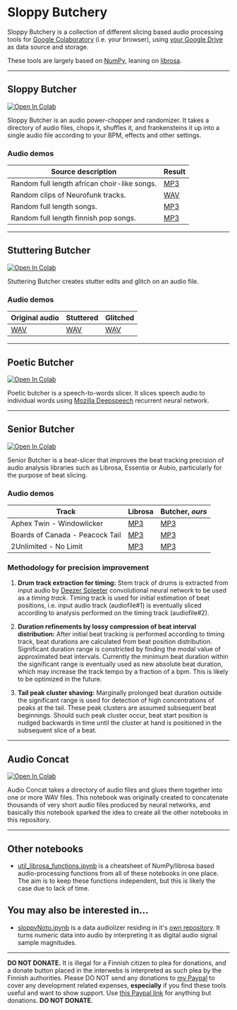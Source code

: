# Sloppy Butchery

Sloppy Butchery is a collection of different slicing based audio processing tools for [Google Colaboratory](https://colab.research.google.com/) (i.e. your browser), using [your Google Drive](https://drive.google.com/drive/my-drive) as data source and storage.

These tools are largely based on [NumPy](https://github.com/numpy/numpy), leaning on [librosa](https://github.com/librosa/librosa).

---

## Sloppy Butcher
[![Open In Colab](https://colab.research.google.com/assets/colab-badge.svg)](https://colab.research.google.com/github/olaviinha/SloppyButchery/blob/main/SloppyButcher.ipynb)

Sloppy Butcher is an audio power-chopper and randomizer. It takes a directory of audio files, chops it, shuffles it, and frankensteins it up into a single audio file according to your BPM, effects and other settings.

### Audio demos

Source description | Result
------------ | ------------
Random full length african choir-like songs. | [MP3](https://olaviinha.storage.googleapis.com/sloppyButcher-randomafricansongs.mp3)
Random clips of Neurofunk tracks. | [WAV](https://storage.googleapis.com/olaviinha/github/sloppy-butcher/frankenstein_qaxu_20201018-195708__162bpm.wav)
Random full length songs. | [MP3](https://olaviinha.storage.googleapis.com/sloppyButcher-deeperhellpreset.mp3)
Random full length finnish pop songs. | [MP3](https://olaviinha.storage.googleapis.com/sloppyButcher-randomfinnishsongs.mp3)

---

## Stuttering Butcher
[![Open In Colab](https://colab.research.google.com/assets/colab-badge.svg)](https://colab.research.google.com/github/olaviinha/SloppyButchery/blob/main/StutteringButcher.ipynb)

Stuttering Butcher creates stutter edits and glitch on an audio file.

### Audio demos

Original audio | Stuttered | Glitched
------------ | ------------ | ------------- |
[WAV](https://storage.googleapis.com/olaviinha/github/stuttering-butcher/theroom1-dry.wav) | [WAV](https://storage.googleapis.com/olaviinha/github/stuttering-butcher/theroom1-stuttered.wav) | [WAV](https://storage.googleapis.com/olaviinha/github/stuttering-butcher/theroom1-glitch.wav) |

---

## Poetic Butcher
[![Open In Colab](https://colab.research.google.com/assets/colab-badge.svg)](https://colab.research.google.com/github/olaviinha/SloppyButchery/blob/main/PoeticButcher.ipynb)

Poetic butcher is a speech-to-words slicer. It slices speech audio to individual words using [Mozilla Deepspeech](https://github.com/mozilla/DeepSpeech) 
recurrent neural network.

---

## Senior Butcher
[![Open In Colab](https://colab.research.google.com/assets/colab-badge.svg)](https://colab.research.google.com/github/olaviinha/SloppyButchery/blob/main/SeniorButcher.ipynb)

Senior Butcher is a beat-slicer that improves the beat tracking precision of audio analysis libraries such as Librosa, Essentia or Aubio, particularly for the purpose of beat slicing.

### Audio demos

Track | Librosa | Butcher, _ours_
------------ | ------------ | ------------- |
Aphex Twin - Windowlicker | [MP3](https://storage.googleapis.com/olaviinha/hpbs/demo_librosa_windowlicker.mp3) | [MP3](https://storage.googleapis.com/olaviinha/hpbs/demo_pbs_windowlicker.mp3)  |
Boards of Canada - Peacock Tail | [MP3](https://storage.googleapis.com/olaviinha/hpbs/demo_librosa_boc-peacocktail.mp3) | [MP3](https://storage.googleapis.com/olaviinha/hpbs/demo_pbs_boc-peacocktail.mp3)  |
2Unlimited - No Limit | [MP3](https://storage.googleapis.com/olaviinha/hpbs/demo_librosa_2unlimited-nolimit.mp3) | [MP3](https://storage.googleapis.com/olaviinha/hpbs/demo_pbs_2unlimited-nolimit.mp3)

### Methodology for precision improvement

1. **Drum track extraction for timing:** Stem track of drums is extracted from input audio by [Deezer Spleeter](https://github.com/deezer/spleeter) convolutional neural network to be used as a _timing track_. Timing track is used for initial estimation of beat positions, i.e. input audio track (audiofile#1) is eventually sliced according to analysis performed on the timing track (audiofile#2).

2. **Duration refinements by lossy compression of beat interval distribution:** After initial beat tracking is performed according to timing track, beat durations are calculated from beat position distribution. Significant duration range is constricted by finding the modal value of approximated beat intervals. Currently the minimum beat duration within the significant range is eventually used as new absolute beat duration, which may increase the track tempo by a fraction of a bpm. This is likely to be optimized in the future.

3. **Tail peak cluster shaving:** Marginally prolonged beat duration outside the significant range is used for detection of high concentrations of peaks at the tail. These peak clusters are assumed subsequent beat beginnings. Should such peak cluster occur, beat start position is nudged backwards in time until the cluster at hand is positioned in the subsequent slice of a beat. 

---

## Audio Concat
[![Open In Colab](https://colab.research.google.com/assets/colab-badge.svg)](https://colab.research.google.com/github/olaviinha/SloppyButchery/blob/main/util_AudioConcat.ipynb)

Audio Concat takes a directory of audio files and glues them together into one or more WAV files. This notebook was originally created to concatenate thousands of very short audio files produced by neural networks, and basically this notebook sparked the idea to create all the other notebooks in this repository.

---

## Other notebooks

- [util_librosa_functions.ipynb](https://colab.research.google.com/github/olaviinha/SloppyButchery/blob/main/util_librosa_functions.ipynb) is a cheatsheet of NumPy/librosa based audio-processing functions from all of these notebooks in one place. The aim is to keep these functions independent, but this is likely the case due to lack of time.

## You may also be interested in...
- [sloppyNoto.ipynb](https://colab.research.google.com/github/olaviinha/SloppyNoto/blob/master/sloppyNoto.ipynb) is a data audiolizer residing in it's [own repository](https://github.com/olaviinha/SloppyNoto). It turns numeric data into audio by interpreting it as digital audio signal sample magnitudes.

---

**DO NOT DONATE.** It is illegal for a Finnish citizen to plea for donations, and a donate button placed in the interwebs is interpreted as such plea by the Finnish authorities. Please DO NOT send any donations to [my Paypal](https://paypal.me/oinha) to cover any development related expenses, **especially** if you find these tools useful and want to show support. Use [this Paypal link](https://paypal.me/oinha) for anything but donations. **DO NOT DONATE.**
